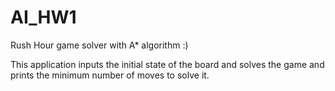 # AI_HW1

Rush Hour game solver with A* algorithm :)

This application inputs the initial state of the board and solves the game and prints the minimum number of moves to solve it.
